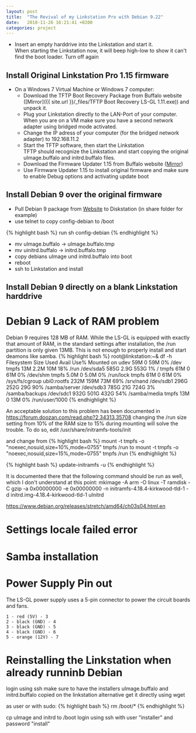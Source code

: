 ```yaml
---
layout: post
title:  "The Revival of my Linkstation Pro with Debian 9.22"
date:   2018-11-26 16:21:41 +0200
categories: project
---
```


- Insert an empty harddrive into the Linkstation and start it.  
  When starting the Linkstation now, it will beep high-low to show it can't find the boot loader.
  Turn off again

## Install Original Linkstation Pro 1.15 firmware
- On a Windows 7 Virtual Machine or Windows 7 computer:
  - Download the TFTP Boot Recovery Package from Buffalo website ([Mirror]({{ site.url }}/_files/TFTP Boot Recovery LS-GL 1.11.exe)) and unpack it.
  - Plug your Linkstation directly to the LAN-Port of your computer.  
    When you are on a VM make sure you have a second network adapter using bridged mode activated.
  - Change the IP adress of your computer (for the bridged network adapter) to 192.168.11.2
  - Start the TFTP software, then start the Linkstation  
    TFTP should recognize the Linkstation and start copying the original uImage.buffalo and initrd.buffalo files.
  - Download the Firmware Updater 1.15 from Buffalo website ([Mirror](LS-GL_fw1.15.zip))
  - Use Firmware Updater 1.15 to install original firmware and make sure to enable Debug options and activating update boot
  
## Install Debian 9 over the original firmware
- Pull Debian 9 package from [Website](http://ftp.de.debian.org/debian/dists/stretch/main/installer-armel/current/images/orion5x/netboot/buffalo/lspro_ls-gl/) to Diskstation (in share folder for example)
- use telnet to copy config-debian to /boot

{% highlight bash %}
run sh config-debian
{% endhighlight %}

* mv uImage.buffalo -> uImage.buffalo.tmp
* mv uinitrd.buffalo -> initrd.buffalo.tmp
* copy debians uImage und initrd.buffalo into boot
* reboot
* ssh to Linkstation and install

## Install Debian 9 directly on a blank Linkstation harddrive


# Debian 9 Lack of RAM problem
Debian 9 requires 128 MB of RAM. While the LS-GL is equipped with exactly that amount of RAM, in the standard settings after installation,
the /run partition is only given 13MB. This is not enough to properly install and start deamons like samba.
{% highlight bash %}
root@linkstation:~& df -h
Filesystem      Size  Used Avail Use% Mounted on
udev             59M     0   59M   0% /dev
tmpfs            13M  2.2M   10M  18% /run
/dev/sda5       585G  2.9G  553G   1% /
tmpfs            61M     0   61M   0% /dev/shm
tmpfs           5.0M     0  5.0M   0% /run/lock
tmpfs            61M     0   61M   0% /sys/fs/cgroup
ubi0:rootfs     232M  159M   73M  69% /srv/nand
/dev/sdb1       296G  252G   29G  90% /samba/server
/dev/sdb3       785G   21G  724G   3% /samba/backups
/dev/sdc1       932G  501G  432G  54% /samba/media
tmpfs            13M     0   13M   0% /run/user/1000
{% endhighlight %}

An acceptable solution to this problem has been documented in https://forum.doozan.com/read.php?2,34313,35708
changing the /run size setting from 10% of the RAM size to 15% during mounting will solve the trouble.
To do so, edit
/usr/share/initramfs-tools/init

and change from
{% highlight bash %}
mount -t tmpfs -o "noexec,nosuid,size=10%,mode=0755" tmpfs /run
to
mount -t tmpfs -o "noexec,nosuid,size=15%,mode=0755" tmpfs /run
{% endhighlight %}

{% highlight bash %}
update-initramfs -u
{% endhighlight %}

It is documented there that the following command should be run as well, which I don't understand at this point:
mkimage -A arm -O linux -T ramdisk -C gzip -a 0x00000000 -e 0x00000000 -n initramfs-4.18.4-kirkwood-tld-1 -d initrd.img-4.18.4-kirkwood-tld-1 uInitrd


https://www.debian.org/releases/stretch/amd64/ch03s04.html.en

# Settings locale failed error




# Samba installation



# Power Supply Pin out

The LS-GL power supply uses a 5-pin connector to power the circuit boards and fans.

```
1 - red (5V) - 3
2 - black (GND) - 4
3 - black (GND) - 5
4 - black (GND) - 6
5 - orange (12V) - 7
```

# Reinstalling the Linkstation when already runninb Debian

login using ssh
make sure to have the installers uImage.buffalo and initrd.buffalo copied on the linkstation
alternative get it directly using wget

as user or with sudo:
{% highlight bash %}
rm /boot/*
{% endhighlight %}

cp uImage and initrd to /boot
login using ssh with user "installer" and password "install"